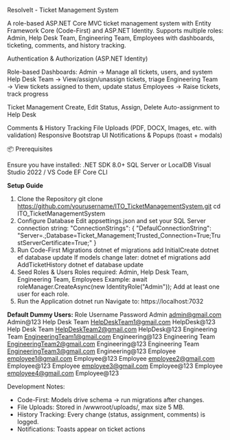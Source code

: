 ResolveIt - Ticket Management System

A role-based ASP.NET Core MVC ticket management system with Entity Framework Core (Code-First) and ASP.NET Identity.
Supports multiple roles: Admin, Help Desk Team, Engineering Team, Employees with dashboards, ticketing, comments, and history tracking.

Authentication & Authorization (ASP.NET Identity)

Role-based Dashboards:
      Admin → Manage all tickets, users, and system
      Help Desk Team → View/assign/unassign tickets, triage
      Engineering Team → View tickets assigned to them, update status
      Employees → Raise tickets, track progress
      
Ticket Management
      Create, Edit Status, Assign, Delete
      Auto-assignment to Help Desk 
      
Comments & History Tracking
File Uploads (PDF, DOCX, Images, etc. with validation)
Responsive Bootstrap UI
Notifications & Popups (toast + modals)

📦 Prerequisites

Ensure you have installed:
  .NET SDK 8.0+
  SQL Server or LocalDB
  Visual Studio 2022 / VS Code
  EF Core CLI

**Setup Guide**
1. Clone the Repository
   git clone https://github.com/yourusername/ITO_TicketManagementSystem.git
   cd ITO_TicketManagementSystem
2. Configure Database
   Edit appsettings.json and set your SQL Server connection string:
   "ConnectionStrings": {
   "DefaulConnectionString": "Server=.;Database=Ticket_Management;Trusted_Connection=True;TrustServerCertificate=True;"
   }
3. Run Code-First Migrations
   dotnet ef migrations add InitialCreate
   dotnet ef database update
   If models change later:
   dotnet ef migrations add AddTicketHistory
   dotnet ef database update
4. Seed Roles & Users
 Roles required: Admin, Help Desk Team, Engineering Team, Employees
 Example:
   await roleManager.CreateAsync(new IdentityRole("Admin"));
   Add at least one user for each role.
5. Run the Application
   dotnet run
   Navigate to: https://localhost:7032
   
**Default Dummy Users:**
      Role                     Username                         Password
      Admin                 admin@gmail.com                     Admin@123
      Help Desk Team        HelpDeskTeam1@gmail.com             HelpDesk@123
      Help Desk Team        HelpDeskTeam2@gmail.com             HelpDesk@123
      Engineering Team      EngineeringTeam1@gmail.com          Engineering@123
      Engineering Team      EngineeringTeam2@gmail.com          Engineering@123
      Engineering Team      EngineeringTeam3@gmail.com          Engineering@123
      Employee              employee1@gmail.com                 Employee@123
      Employee              employee2@gmail.com                 Employee@123
      Employee              employee3@gmail.com                 Employee@123
      Employee              employee4@gmail.com                 Employee@123
      
Development Notes:
- Code-First: Models drive schema → run migrations after changes.
- File Uploads: Stored in /wwwroot/uploads/, max size 5 MB.
- History Tracking: Every change (status, assignment, comments) is logged.
- Notifications: Toasts appear on ticket actions
